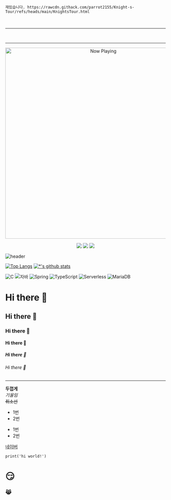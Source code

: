     재밌습니다. https://rawcdn.githack.com/parrot2155/Knight-s-Tour/refs/heads/main/KnightsTour.html
<br>
<hr>
<br>
<hr>

 
<p align="center">

  <img src="https://github.com/user-attachments/assets/ca01ce08-2eda-41c2-bf92-6fe5d40fae72" alt="Now Playing" width="600"/>
</p>

<p align="center">
  <img src="https://github-readme-stats.vercel.app/api?username=parrot2155&show_icons=true&theme=radical&count_private=true" />
  
  <img src="https://github-readme-streak-stats.herokuapp.com/?user=parrot2155&theme=radical" />
  
  <img src="https://github-readme-stats.vercel.app/api/top-langs/?username=parrot2155&layout=compact&theme=radical" />
</p>

![header](https://capsule-render.vercel.app/api?type=waving&color=auto&height=300&section=header&text=%20Welcome!&fontSize=50)

[![Top Langs](https://github-readme-stats.vercel.app/api/top-langs/?username=parrot2155)](https://github.com/parrot2155/github-readme-stats) [![*'s github stats](https://github-readme-stats.vercel.app/api?username=parrot2155)](https://github.com/parrot2155)

![C](https://img.shields.io/badge/-C-123456?style=flat-square&logo=C&logoColor=black)
![자바](https://img.shields.io/badge/-자바-007396?style=flat&logo=Java&logoColor=ffffff)
![Spring](https://img.shields.io/badge/-Spring-6DB33F?style=for-the-badge&logo=Spring&logoColor=white)
![TypeScript](https://img.shields.io/badge/-TypeScript-3178C6?style=flat-square&logo=TypeScript&logoColor=white)
![Serverless](https://img.shields.io/badge/-Serverless-FD5750?style=flat-square&logo=Serverless&logoColor=magenta)
![MariaDB](https://img.shields.io/badge/-MariaDB-1F305F?style=flat-square&logo=mariadb&logoColor=white)


# Hi there 👋
## Hi there 👋
### Hi there 👋
#### Hi there 👋
##### Hi there 👋
###### Hi there 👋

---
**두껍게** <br>
*기울임* <br>
~~취소선~~  <br>

* 1번
* 2번
- 1번
- 2번

[네이버](www.naver.com)

```
print('hi world!')
```

# 😏<br>
### 😹<br>

